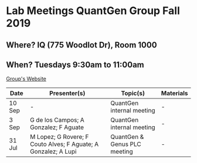 # Lab Meetings QuantGen Group Fall 2019

## Where? IQ (775 Woodlot Dr), Room 1000

## When? Tuesdays 9:30am to 11:00am

[Group's Website](http://quantgen.github.io/)

| Date           | Presenter(s)     |  Topic(s)        |  Materials    |
| -------------  | ---------------- | ---------------- | ------------- |
| 10 Sep | - | QuantGen internal meeting | - |
| 3 Sep | G de los Campos; A Gonzalez; F Aguate | QuantGen internal meeting | - |
| 31 Jul | M Lopez; G Rovere; F Couto Alves; F Aguate; A Gonzalez; A Lupi | QuantGen & Genus PLC meeting | - |
